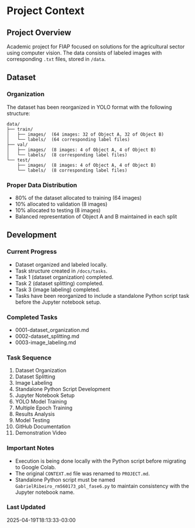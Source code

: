 # Project Context

## Project Overview

Academic project for FIAP focused on solutions for the agricultural sector using computer vision. The data consists of labeled images with corresponding `.txt` files, stored in `/data`.

## Dataset

### Organization

The dataset has been reorganized in YOLO format with the following structure:

```plaintext
data/  
├── train/  
│   ├── images/  (64 images: 32 of Object A, 32 of Object B)  
│   └── labels/  (64 corresponding label files)  
├── val/  
│   ├── images/  (8 images: 4 of Object A, 4 of Object B)  
│   └── labels/  (8 corresponding label files)  
└── test/  
    ├── images/  (8 images: 4 of Object A, 4 of Object B)  
    └── labels/  (8 corresponding label files)  
```

### Proper Data Distribution

- 80% of the dataset allocated to training (64 images)  
- 10% allocated to validation (8 images)  
- 10% allocated to testing (8 images)  
- Balanced representation of Object A and B maintained in each split  

## Development

### Current Progress

- Dataset organized and labeled locally.
- Task structure created in `/docs/tasks`.
- Task 1 (dataset organization) completed.
- Task 2 (dataset splitting) completed.
- Task 3 (image labeling) completed.
- Tasks have been reorganized to include a standalone Python script task before the Jupyter notebook setup.

### Completed Tasks

- 0001-dataset_organization.md
- 0002-dataset_splitting.md
- 0003-image_labeling.md

### Task Sequence

1. Dataset Organization
2. Dataset Splitting
3. Image Labeling
4. Standalone Python Script Development
5. Jupyter Notebook Setup
6. YOLO Model Training
7. Multiple Epoch Training
8. Results Analysis
9. Model Testing
10. GitHub Documentation
11. Demonstration Video

### Important Notes

- Execution is being done locally with the Python script before migrating to Google Colab.
- The original `CONTEXT.md` file was renamed to `PROJECT.md`.
- Standalone Python script must be named `GabrielRibeiro_rm560173_pbl_fase6.py` to maintain consistency with the Jupyter notebook name.

### Last Updated

2025-04-19T18:13:33-03:00
